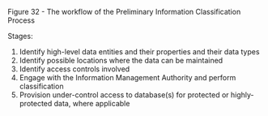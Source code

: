 Figure 32 - The workflow of the Preliminary Information Classification Process

Stages:

1. Identify high-level data entities and their properties and their data types
2. Identify possible locations where the data can be maintained
3. Identify access controls involved
4. Engage with the Information Management Authority and perform classification
5. Provision under-control access to database(s) for protected or highly-protected data, where applicable